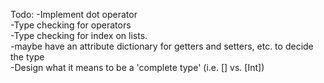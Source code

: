 Todo:
    -Implement dot operator  
    -Type checking for operators  
    -Type checking for index on lists.  
    -maybe have an attribute dictionary for getters and setters, etc. to decide the type  
    -Design what it means to be a 'complete type' (i.e. [] vs. [Int])  
